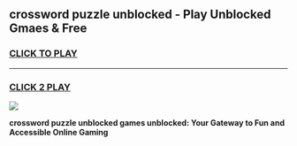 
## crossword puzzle unblocked - Play Unblocked Gmaes & Free
<h3>
<a href="https://news.freeplayer.one?title=crossword_puzzle_unblocked&ref=16F">CLICK TO PLAY</a></h3>
<hr>

<h3>
<a href="https://news.freeplayer.one?title=crossword_puzzle_unblocked&ref=16F">CLICK 2 PLAY</a>
  
</h3>

<a href="https://news.freeplayer.one?title=crossword_puzzle_unblocked&ref=16F/"><img src="https://clearcache.store/games.png"></a>


**crossword puzzle unblocked games unblocked: Your Gateway to Fun and Accessible Online Gaming**
